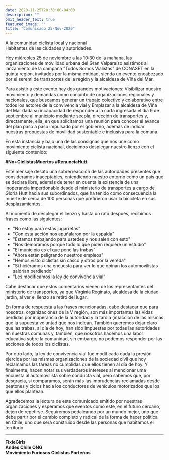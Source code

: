 ```yaml
---
date: 2020-11-25T20:30:00-04:00
description: ""
omit_header_text: true
featured_image: ""
title: "Comunicado 25-Nov-2020"
---
```


A la comunidad ciclista local y nacional   
Habitantes de las ciudades y autoridades.

Hoy miércoles 25 de noviembre a las 10:30 de la mañana, las organizaciones de movilidad urbana del Gran Valparaíso asistimos al lanzamiento de la campaña "Todos Somos Vialistas" de CONASET en la quinta región, invitados por la misma entidad, siendo un evento encabezado por el seremi de transportes de la región y la alcaldesa de Viña del Mar. 

Para asistir a este evento hay dos grandes motivaciones:
Visibilizar nuestro movimiento y demandas como conjunto de organizaciones regionales y nacionales, que buscamos generar un trabajo colectivo y colaborativo entre todos los actores de la convivencia vial y
Emplazar a la alcaldesa de Viña del Mar dada su incapacidad de responder a la carta ingresada el día 9 de septiembre al municipio mediante secpla, dirección de transportes y, directamente, ella, en que solicitamos una reunión para conocer el avance del plan paso a paso impulsado por el gobierno, además de indicar nuestras propuestas de movilidad sustentable e inclusiva para la comuna.

En esta instancia y bajo una de las consignas que nos une como movimiento ciclista nacional, decidimos desplegar nuestro lienzo con el siguiente contenido:

**#No+CiclistasMuertos**
**#RenunciaHutt**


Este mensaje desató una sobrerreacción de las autoridades presentes que consideramos inaceptables, entendiendo nuestro entorno como un país que se declara libre, además de tener en cuenta la existencia de una inoperancia imperdonable desde el ministerio de transportes a cargo de Gloria Hutt hacia sus subordinados, que ha tenido como consecuencia la muerte de cerca de 100 personas que prefirieron usar la bicicleta en sus desplazamientos.

Al momento de desplegar el lienzo y hasta un rato después, recibimos frases como las siguientes:
- "No estoy para estas jugarretas"
- "Con esta acción nos apuñalaron por la espalda"
- "Estamos trabajando para ustedes y nos salen con esto"
- "Nos demoramos porque todo lo que piden requiere un estudio"
- "El municipio es el que pone las trabas"
- "Ahora están peligrando nuestros empleos"
- "Hemos visto ciclistas sin casco y otros por la vereda"
- "Si hiciéramos una encuesta para ver lo que opinan los automovilistas saldrían perdiendo"
- "Les modificamos la ley de convivencia vial"

Cabe destacar que estos comentarios vienen de los representantes del ministerio de transportes, ya que Virginia Reginato, alcaldesa de la ciudad jardín, al ver el lienzo se retiró del lugar.

En forma de respuesta a las frases mencionadas, cabe destacar que para nosotros, organizaciones de la V región, son más importantes las vidas perdidas por inoperancia de la autoridad y la tardía (in)acción de las mismas que la supuesta voluntad que nos indican. También queremos dejar claro que las trabas, al día de hoy, han sido impuestas por todas las autoridades en nuestras comunas y, también, que nosotros hacemos una labor educativa sobre la comunidad, sin embargo, no podemos responder por las acciones de todos los ciclistas.

Por otro lado, la ley de convivencia vial fue modificada dada la presión ejercida por las mismas organizaciones de la sociedad civil que hoy reclamamos las tareas no cumplidas que ellos tienen al día de hoy. Y finalmente, hacen notar sus verdaderos intereses al mencionar uma encuesta al automovilista sobre conducta vial, pero sabemos que, por desgracia, si comparamos, serán más las imprudencias reclamadas desde peatones y ciclos hacia los conductores de vehículos motorizados que los que ellos plantean.

Agradecemos la lectura de este comunicado emitido por nuestras organizaciones y esperamos que eventos como este, en el futuro cercano, dejen de repetirse. Seguiremos pedaleando por un mundo mejor, uno que debe partir por el cambio completo y radical de la forma de hacer política en Chile, uno que será construído desde las personas que habitamos el territorio.

****

**FixieGirls**  
**Andes Chile ONG**  
**Movimiento Furiosos Ciclistas Porteños**